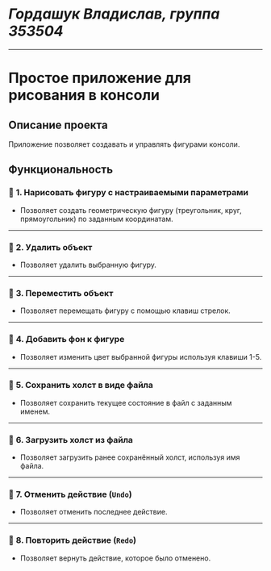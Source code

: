 # *Гордашук Владислав, группа 353504*

***
# **Простое приложение для рисования в консоли**

## **Описание проекта**
Приложение позволяет создавать и управлять фигурами консоли.

## **Функциональность**

### 🔹 **1. Нарисовать фигуру с настраиваемыми параметрами**
- Позволяет создать геометрическую фигуру (треугольник, круг, прямоугольник) по заданным координатам.
---
### 🔹 **2. Удалить объект**
- Позволяет удалить выбранную фигуру.
---
### 🔹 **3. Переместить объект**
- Позволяет перемещать фигуру с помощью клавиш стрелок.
---
### 🔹 **4. Добавить фон к фигуре**
- Позволяет изменить цвет выбранной фигуры используя клавиши 1-5.
---
### 🔹 **5. Сохранить холст в виде файла**
- Позволяет сохранить текущее состояние в файл с заданным именем.
---
### 🔹 **6. Загрузить холст из файла**
- Позволяет загрузить ранее сохранённый холст, используя имя файла.
---
### 🔹 **7. Отменить действие (`Undo`)**
- Позволяет отменить последнее действие.
---
### 🔹 **8. Повторить действие (`Redo`)**
- Позволяет вернуть действие, которое было отменено.  